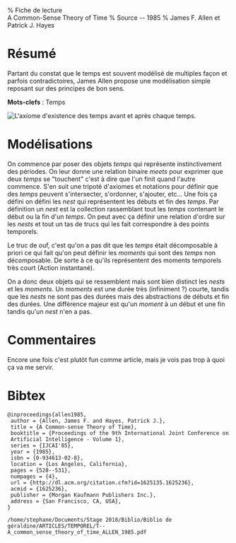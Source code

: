 % Fiche de lecture  
A Common-Sense Theory of Time
% Source -- 1985
% James F. Allen et Patrick J. Hayes

# Résumé

Partant du constat que le temps est souvent modélisé de multiples façon et
parfois contradictoires, James Allen propose une modélisation simple reposant
sur des principes de bon sens.

**Mots-clefs** : Temps

![L'axiome d'existence des _temps_ avant et après chaque
_temps_.](allen1985.png)

# Modélisations

On commence par poser des objets _temps_ qui représente instinctivement des
périodes. On leur donne une relation binaire _meets_ pour exprimer que deux
_temps_ se "touchent" c'est à dire que l'un finit quand l'autre commence.  S'en
suit une tripoté d'axiomes et notations pour définir que des _temps_ peuvent
s'intersecter, s'ordonner, s'ajouter, etc... Une fois ça défini on défini les
_nest_ qui représentent les débuts et fin des _temps_. Par définition un _nest_
est la collection rassemblant tout les _temps_ contenant le début ou la fin
d'un _temps_. On peut avec ça définir une relation d'ordre sur les _nests_ et
tout un tas de trucs qui les fait correspondre à des points temporels.

Le truc de ouf, c'est qu'on a pas dit que les _temps_ était décomposable à
priori ce qui fait qu'on peut définir les _moments_ qui sont des _temps_ non
décomposable.  De sorte à ce qu'ils représentent des moments temporels très
court (Action instantané).

On a donc deux objets qui se ressemblent mais sont bien distinct les _nests_ et
les _moments_. Un _moments_ est une durée très (infiniment ?) courte, tandis
que les _nests_ ne sont pas des durées mais des abstractions de débuts et fin
des durées.  Une différence majeur est qu'un _moment_ à un début et une fin
tandis qu'un _nest_ n'en a pas.

# Commentaires

Encore une fois c'est plutôt fun comme article, mais je vois pas trop à quoi ça
va me servir.

# Bibtex

```
@inproceedings{allen1985,
 author = {Allen, James F. and Hayes, Patrick J.},
 title = {A Common-sense Theory of Time},
 booktitle = {Proceedings of the 9th International Joint Conference on
 Artificial Intelligence - Volume 1},
 series = {IJCAI'85},
 year = {1985},
 isbn = {0-934613-02-8},
 location = {Los Angeles, California},
 pages = {528--531},
 numpages = {4},
 url = {http://dl.acm.org/citation.cfm?id=1625135.1625236},
 acmid = {1625236},
 publisher = {Morgan Kaufmann Publishers Inc.},
 address = {San Francisco, CA, USA},
}
```

```
/home/stephane/Documents/Stage 2018/Biblio/Biblio de géraldine/ARTICLES/TEMPOREL/T--A_common_sense_theory_of_time_ALLEN_1985.pdf
```
